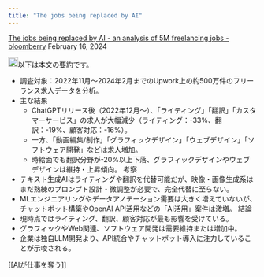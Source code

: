 ```yaml
---
title: "The jobs being replaced by AI"
---
```


[The jobs being replaced by AI - an analysis of 5M freelancing jobs - bloomberry](https://bloomberry.com/i-analyzed-5m-freelancing-jobs-to-see-what-jobs-are-being-replaced-by-ai/)
February 16, 2024

<img src='https://scrapbox.io/api/pages/nishio/o1 Pro/icon' alt='o1 Pro.icon' height="19.5"/>以下は本文の要約です。
- 調査対象：2022年11月～2024年2月までのUpwork上の約500万件のフリーランス求人データを分析。
- 主な結果
    - ChatGPTリリース後（2022年12月～）、「ライティング」「翻訳」「カスタマーサービス」の求人が大幅減少（ライティング：-33%、翻訳：-19%、顧客対応：-16%）。
    - 一方、「動画編集/制作」「グラフィックデザイン」「ウェブデザイン」「ソフトウェア開発」などは求人増加。
    - 時給面でも翻訳分野が-20%以上下落、グラフィックデザインやウェブデザインは維持・上昇傾向。
考察
- テキスト生成AIはライティングや翻訳を代替可能だが、映像・画像生成系はまだ熟練のプロンプト設計・微調整が必要で、完全代替に至らない。
- MLエンジニアリングやデータアノテーション需要は大きく増えていないが、チャットボット構築やOpenAI API活用などの「AI活用」案件は激増。
結論
- 現時点ではライティング、翻訳、顧客対応が最も影響を受けている。
- グラフィックやWeb関連、ソフトウェア開発は需要維持または増加中。
- 企業は独自LLM開発より、API統合やチャットボット導入に注力していることが示唆される。

[[AIが仕事を奪う]]
